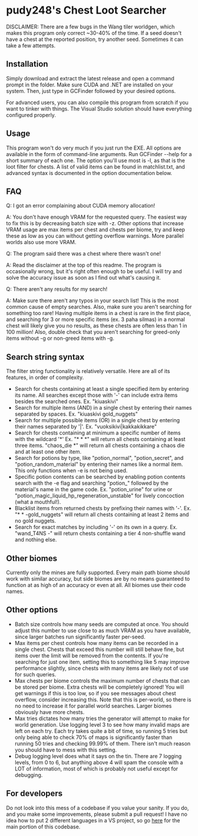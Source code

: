 # pudy248's Chest Loot Searcher
DISCLAIMER: There are a few bugs in the Wang tiler worldgen, which makes this program only correct ~30-40% of the time. If a seed doesn't have a chest at the reported position, try another seed. Sometimes it can take a few attempts.

## Installation
Simply download and extract the latest release and open a command prompt in the folder. Make sure CUDA and .NET are installed on your system. Then, just type in GCFinder followed by your desired options.

For advanced users, you can also compile this program from scratch if you want to tinker with things. The Visual Studio solution should have everything configured properly.

## Usage
This program won't do very much if you just run the EXE. All options are available in the form of command-line arguments. Run GCFinder --help for a short summary of each one. The option you'll use most is -l, as that is the loot filter for chests. A list of valid items can be found in matchlist.txt, and advanced syntax is documented in the option documentation below.

## FAQ
Q: I got an error complaining about CUDA memory allocation!

A: You don't have enough VRAM for the requested query. The easiest way to fix this is by decreasing batch size with -z. Other options that increase VRAM usage are max items per chest and chests per biome, try and keep these as low as you can without getting overflow warnings. More parallel worlds also use more VRAM.

Q: The program said there was a chest where there wasn't one!

A: Read the disclaimer at the top of this readme. The program is occasionally wrong, but it's right often enough to be useful. I will try and solve the accuracy issue as soon as I find out what's causing it.

Q: There aren't any results for my search!

A: Make sure there aren't any typos in your search list! This is the most common cause of empty searches. Also, make sure you aren't searching for something too rare! Having multiple items in a chest is rare in the first place, and searching for 3 or more specific items (ex. 3 paha silmas) in a normal chest will likely give you no results, as these chests are often less than 1 in 100 million! Also, double check that you aren't searching for greed-only items without -g or non-greed items with -g.

## Search string syntax
The filter string functionality is relatively versatile. Here are all of its features, in order of complexity.
- Search for chests containing at least a single specified item by entering its name. All searches except those with '-' can include extra items besides the searched ones. Ex. "kiuaskivi"
- Search for multiple items (AND) in a single chest by entering their names separated by spaces. Ex. "kiuaskivi gold_nuggets"
- Search for multiple possible items (OR) in a single chest by entering their names separated by '|'. Ex. "vuoksikivi|kakkakikkare"
- Search for chests containing at minimum a specific number of items with the wildcard '\*' Ex. "\* \* \*" will return all chests containing at least three items. "chaos_die \*" will return all chests containing a chaos die and at least one other item.
- Search for potions by type, like "potion_normal", "potion_secret", and "potion_random_material" by entering their names like a normal item. This only functions when -e is not being used.
- Specific potion contents can be searched by enabling potion contents search with the -e flag and searching "potion_" followed by the material's name in the game code. Ex. "potion_urine" for urine or "potion_magic_liquid_hp_regeneration_unstable" for lively concoction (what a mouthful!).
- Blacklist items from returned chests by prefixing their names with '-'. Ex. "* * -gold_nuggets" will return all chests containing at least 2 items and no gold nuggets.
- Search for exact matches by including '-' on its own in a query. Ex. "wand_T4NS -" will return chests containing a tier 4 non-shuffle wand and nothing else.

## Other biomes
Currently only the mines are fully supported. Every main path biome should work with similar accuracy, but side biomes are by no means guaranteed to function at as high of an accuracy or even at all. All biomes use their code names.

## Other options
- Batch size controls how many seeds are computed at once. You should adjust this number to use close to as much VRAM as you have available, since larger batches run significantly faster per-seed.
- Max items per chest controls how many items can be recorded in a single chest. Chests that exceed this number will still behave fine, but items over the limit will be removed from the contents. If you're searching for just one item, setting this to something like 5 may improve performance slightly, since chests with many items are likely not of use for such queries.
- Max chests per biome controls the maximum number of chests that can be stored per biome. Extra chests will be completely ignored! You will get warnings if this is too low, so if you see messages about chest overflow, consider increasing this. Note that this is per-world, so there is no need to increase it for parallel world searches. Larger biomes obviously have more chests.
- Max tries dictates how many tries the generator will attempt to make for world generation. Use logging level 3 to see how many invalid maps are left on each try. Each try takes quite a bit of time, so running 5 tries but only being able to check 70% of maps is significantly faster than running 50 tries and checking 99.99% of them. There isn't much reason you should have to mess with this setting.
- Debug logging level does what it says on the tin. There are 7 logging levels, from 0 to 6, but anything above 4 will spam the console with a LOT of information, most of which is probably not useful except for debugging.
 
 ## For developers
 Do not look into this mess of a codebase if you value your sanity. If you do, and you make some improvements, please submit a pull request! I have no idea how to put 2 different languages in a VS project, so go <a href="https://github.com/pudy248/NoitaChestFinderCUDA/">here</a> for the main portion of this codebase.
